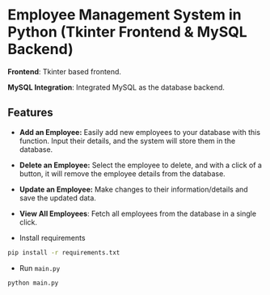 
# Employee Management System in Python (Tkinter Frontend & MySQL Backend)

**Frontend**: Tkinter based frontend.

**MySQL Integration**: Integrated MySQL as the database backend.

## Features

- **Add an Employee:** Easily add new employees to your database with this function. Input their details, and the system will store them in the database.

- **Delete an Employee:** Select the employee to delete, and with a click of a button, it will remove the employee details from the database.

- **Update an Employee:** Make changes to their information/details and save the updated data.

- **View All Employees**: Fetch all employees from the database in a single click.

- Install requirements
```sh
pip install -r requirements.txt
```
- Run ``main.py``
```sh
python main.py
```
